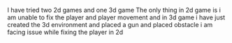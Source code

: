 I have tried two 2d games and one 3d game 
The only thing in 2d game is i am unable to fix the player and player movement
and in 3d game i have just created the 3d environment and placed a gun and placed obstacle 
i am facing issue while fixing the player in 2d
